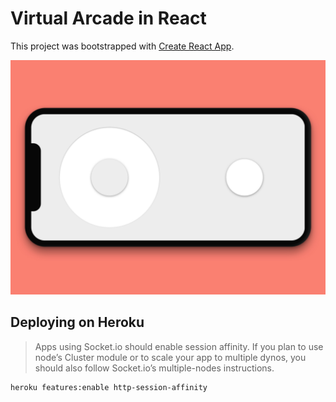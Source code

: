 # Virtual Arcade in React

This project was bootstrapped with [Create React App](https://github.com/facebook/create-react-app).

![Gamepad on iPhone X](graphics/Gamepad_on_iPhone_X.jpg)

## Deploying on Heroku

> Apps using Socket.io should enable session affinity. If you plan to use node’s Cluster module or to scale your app to multiple dynos, you should also follow Socket.io’s multiple-nodes instructions.

	heroku features:enable http-session-affinity
